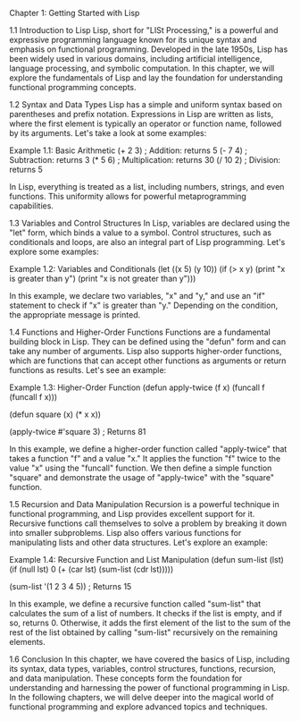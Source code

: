 Chapter 1: Getting Started with Lisp

1.1 Introduction to Lisp
Lisp, short for "LISt Processing," is a powerful and expressive programming language known for its unique syntax and emphasis on functional programming. Developed in the late 1950s, Lisp has been widely used in various domains, including artificial intelligence, language processing, and symbolic computation. In this chapter, we will explore the fundamentals of Lisp and lay the foundation for understanding functional programming concepts.

1.2 Syntax and Data Types
Lisp has a simple and uniform syntax based on parentheses and prefix notation. Expressions in Lisp are written as lists, where the first element is typically an operator or function name, followed by its arguments. Let's take a look at some examples:

Example 1.1: Basic Arithmetic
(+ 2 3) ; Addition: returns 5
(- 7 4) ; Subtraction: returns 3
(* 5 6) ; Multiplication: returns 30
(/ 10 2) ; Division: returns 5

In Lisp, everything is treated as a list, including numbers, strings, and even functions. This uniformity allows for powerful metaprogramming capabilities.

1.3 Variables and Control Structures
In Lisp, variables are declared using the "let" form, which binds a value to a symbol. Control structures, such as conditionals and loops, are also an integral part of Lisp programming. Let's explore some examples:

Example 1.2: Variables and Conditionals
(let ((x 5)
      (y 10))
  (if (> x y)
      (print "x is greater than y")
      (print "x is not greater than y")))

In this example, we declare two variables, "x" and "y," and use an "if" statement to check if "x" is greater than "y." Depending on the condition, the appropriate message is printed.

1.4 Functions and Higher-Order Functions
Functions are a fundamental building block in Lisp. They can be defined using the "defun" form and can take any number of arguments. Lisp also supports higher-order functions, which are functions that can accept other functions as arguments or return functions as results. Let's see an example:

Example 1.3: Higher-Order Function
(defun apply-twice (f x)
  (funcall f (funcall f x)))

(defun square (x)
  (* x x))

(apply-twice #'square 3) ; Returns 81

In this example, we define a higher-order function called "apply-twice" that takes a function "f" and a value "x." It applies the function "f" twice to the value "x" using the "funcall" function. We then define a simple function "square" and demonstrate the usage of "apply-twice" with the "square" function.

1.5 Recursion and Data Manipulation
Recursion is a powerful technique in functional programming, and Lisp provides excellent support for it. Recursive functions call themselves to solve a problem by breaking it down into smaller subproblems. Lisp also offers various functions for manipulating lists and other data structures. Let's explore an example:

Example 1.4: Recursive Function and List Manipulation
(defun sum-list (lst)
  (if (null lst)
      0
      (+ (car lst) (sum-list (cdr lst)))))

(sum-list '(1 2 3 4 5)) ; Returns 15

In this example, we define a recursive function called "sum-list" that calculates the sum of a list of numbers. It checks if the list is empty, and if so, returns 0. Otherwise, it adds the first element of the list to the sum of the rest of the list obtained by calling "sum-list" recursively on the remaining elements.

1.6 Conclusion
In this chapter, we have covered the basics of Lisp, including its syntax, data types, variables, control structures, functions, recursion, and data manipulation. These concepts form the foundation for understanding and harnessing the power of functional programming in Lisp. In the following chapters, we will delve deeper into the magical world of functional programming and explore advanced topics and techniques.